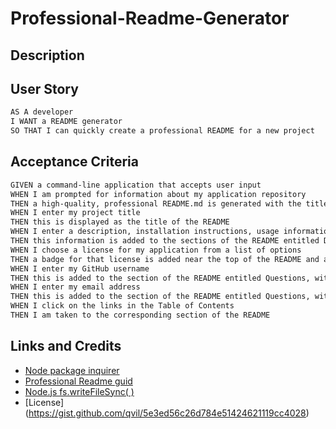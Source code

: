 # Professional-Readme-Generator

## Description

## User Story

```md
AS A developer
I WANT a README generator
SO THAT I can quickly create a professional README for a new project
```

## Acceptance Criteria

```md
GIVEN a command-line application that accepts user input
WHEN I am prompted for information about my application repository
THEN a high-quality, professional README.md is generated with the title of my project and sections entitled Description, Table of Contents, Installation, Usage, License, Contributing, Tests, and Questions
WHEN I enter my project title
THEN this is displayed as the title of the README
WHEN I enter a description, installation instructions, usage information, contribution guidelines, and test instructions
THEN this information is added to the sections of the README entitled Description, Installation, Usage, Contributing, and Tests
WHEN I choose a license for my application from a list of options
THEN a badge for that license is added near the top of the README and a notice is added to the section of the README entitled License that explains which license the application is covered under
WHEN I enter my GitHub username
THEN this is added to the section of the README entitled Questions, with a link to my GitHub profile
WHEN I enter my email address
THEN this is added to the section of the README entitled Questions, with instructions on how to reach me with additional questions
WHEN I click on the links in the Table of Contents
THEN I am taken to the corresponding section of the README
```

## Links and Credits

- [Node package inquirer](https://www.npmjs.com/package/inquirer)
- [Professional Readme guid](https://coding-boot-camp.github.io/full-stack/github/professional-readme-guide)
- [Node.js fs.writeFileSync( )](https://www.geeksforgeeks.org/node-js-fs-writefilesync-method/)
- [License] (https://gist.github.com/qvil/5e3ed56c26d784e51424621119cc4028)

